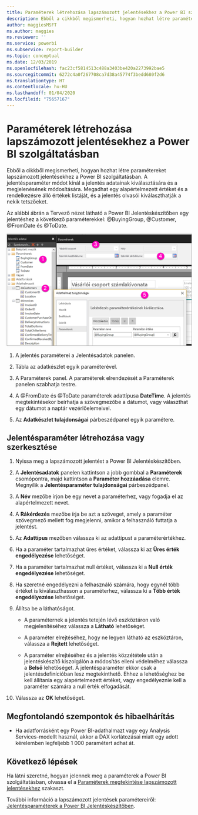 ```yaml
---
title: Paraméterek létrehozása lapszámozott jelentésekhez a Power BI szolgáltatásban
description: Ebből a cikkből megismerheti, hogyan hozhat létre paramétereket lapszámozott jelentésekhez a Power BI szolgáltatásban.
author: maggiesMSFT
ms.author: maggies
ms.reviewer: ''
ms.service: powerbi
ms.subservice: report-builder
ms.topic: conceptual
ms.date: 12/03/2019
ms.openlocfilehash: fac23cf5814513c488a3403be420a2273992bae5
ms.sourcegitcommit: 6272c4a0f267708ca7d38a45774f3bedd680f2d6
ms.translationtype: HT
ms.contentlocale: hu-HU
ms.lasthandoff: 01/04/2020
ms.locfileid: "75657167"
---
```

# <a name="create-parameters-for-paginated-reports-in-the-power-bi-service"></a>Paraméterek létrehozása lapszámozott jelentésekhez a Power BI szolgáltatásban

Ebből a cikkből megismerheti, hogyan hozhat létre paramétereket lapszámozott jelentésekhez a Power BI szolgáltatásban.  A jelentésparaméter módot kínál a jelentés adatainak kiválasztására és a megjelenésének módosítására. Megadhat egy alapértelmezett értéket és a rendelkezésre álló értékek listáját, és a jelentés olvasói kiválaszthatják a nekik tetszőeket.  

Az alábbi ábrán a Tervező nézet látható a Power BI Jelentéskészítőben egy jelentéshez a következő paraméterekkel: @BuyingGroup, @Customer, @FromDate és @ToDate. 
  
![Paraméterek a Jelentéskészítőben](media/paginated-reports-parameters/power-bi-paginated-parameters-report-builder.png)
  
1.  A jelentés paraméterei a Jelentésadatok panelen.  
  
2.  Tábla az adatkészlet egyik paraméterével.  
  
3.  A Paraméterek panel. A paraméterek elrendezését a Paraméterek panelen szabhatja testre. 
  
4.  A @FromDate és @ToDate paraméterek adattípusa **DateTime**. A jelentés megtekintésekor beírhatja a szövegmezőbe a dátumot, vagy választhat egy dátumot a naptár vezérlőelemeivel. 

5.  Az **Adatkészlet tulajdonságai** párbeszédpanel egyik paramétere.  

  
## <a name="create-or-edit-a-report-parameter"></a>Jelentésparaméter létrehozása vagy szerkesztése  
  
1.  Nyissa meg a lapszámozott jelentést a Power BI Jelentéskészítőben.

1. A **Jelentésadatok** panelen kattintson a jobb gombbal a **Paraméterek** csomópontra, majd kattintson a **Paraméter hozzáadása** elemre. Megnyílik a **Jelentésparaméter tulajdonságai** párbeszédpanel.  
  
2.  A **Név** mezőbe írjon be egy nevet a paraméterhez, vagy fogadja el az alapértelmezett nevet.  
  
3.  A **Rákérdezés** mezőbe írja be azt a szöveget, amely a paraméter szövegmező mellett fog megjelenni, amikor a felhasználó futtatja a jelentést.  
  
4.  Az **Adattípus** mezőben válassza ki az adattípust a paraméterértékhez.  
  
5.  Ha a paraméter tartalmazhat üres értéket, válassza ki az **Üres érték engedélyezése** lehetőséget.  
  
6.  Ha a paraméter tartalmazhat null értéket, válassza ki a **Null érték engedélyezése** lehetőséget.  
  
7.  Ha szeretné engedélyezni a felhasználó számára, hogy egynél több értéket is kiválaszthasson a paraméterhez, válassza ki a **Több érték engedélyezése** lehetőséget.  
  
8.  Állítsa be a láthatóságot.  
  
    -   A paraméternek a jelentés tetején lévő eszköztáron való megjelenítéséhez válassza a **Látható** lehetőséget.  
  
    -   A paraméter elrejtéséhez, hogy ne legyen látható az eszköztáron, válassza a **Rejtett** lehetőséget.  
  
    -   A paraméter elrejtéséhez és a jelentés közzététele után a jelentéskészítő kiszolgálón a módosítás elleni védelméhez válassza a **Belső** lehetőséget. A jelentésparaméter ekkor csak a jelentésdefinícióban lesz megtekinthető. Ehhez a lehetőséghez be kell állítania egy alapértelmezett értéket, vagy engedélyeznie kell a paraméter számára a null érték elfogadását.  
  
9. Válassza az **OK** lehetőséget. 

## <a name="considerations-and-troubleshooting"></a>Megfontolandó szempontok és hibaelhárítás

- Ha adatforrásként egy Power BI-adathalmazt vagy egy Analysis Services-modellt használ, akkor a DAX korlátozásai miatt egy adott kérelemben legfeljebb 1 000 paramétert adhat át. 

 
## <a name="next-steps"></a>Következő lépések

Ha látni szeretné, hogyan jelennek meg a paraméterek a Power BI szolgáltatásban, olvassa el a [Paraméterek megtekintése lapszámozott jelentésekhez](consumer/paginated-reports-view-parameters.md) szakaszt.

További információ a lapszámozott jelentések paramétereiről: [Jelentésparaméterek a Power BI Jelentéskészítőben](report-builder-parameters.md).
